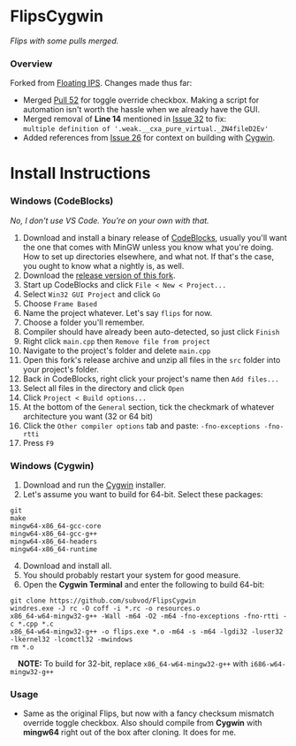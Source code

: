 # FlipsCygwin

*Flips with some pulls merged.*

### Overview

Forked from [Floating IPS](https://github.com/Alcaro/Flips). Changes made thus far:

- Merged [Pull 52](https://github.com/Alcaro/Flips/pull/52) for toggle override checkbox. Making a script for automation isn't worth the hassle when we already have the GUI.
- Merged removal of **Line 14** mentioned in [Issue 32](https://github.com/Alcaro/Flips/issues/32#issuecomment-1036141144) to fix:<br>`multiple definition of '.weak.__cxa_pure_virtual._ZN4fileD2Ev'`
- Added references from [Issue 26](https://github.com/Alcaro/Flips/issues/26#issuecomment-573674247) for context on building with [Cygwin](https://www.cygwin.com/).

# Install Instructions

### Windows (CodeBlocks)

*No, I don't use VS Code. You're on your own with that.*

1. Download and install a binary release of [CodeBlocks](http://www.codeblocks.org/downloads/binaries/#imagesoswindows48pnglogo-microsoft-windows), usually you'll want the one that comes with MinGW unless you know what you're doing. How to set up directories elsewhere, and what not. If that's the case, you ought to know what a nightly is, as well.
2. Download the [release version of this fork](https://github.com/subvod/FlipsCygwin/releases).
3. Start up CodeBlocks and click `File < New < Project...`
4. Select `Win32 GUI Project` and click `Go`
5. Choose `Frame Based`
6. Name the project whatever. Let's say `flips` for now.
7. Choose a folder you'll remember.
8. Compiler should have already been auto-detected, so just click `Finish`
9. Right click `main.cpp` then `Remove file from project`
10. Navigate to the project's folder and delete `main.cpp`
11. Open this fork's release archive and unzip all files in the `src` folder into your project's folder.
12. Back in CodeBlocks, right click your project's name then `Add files...`
13. Select all files in the directory and click `Open`
14. Click `Project < Build options...`
15. At the bottom of the `General` section, tick the checkmark of whatever architecture you want (32 or 64 bit)
16. Click the `Other compiler options` tab and paste: `-fno-exceptions -fno-rtti`
17. Press `F9`

### Windows (Cygwin)

1. Download and run the [Cygwin](https://www.cygwin.com/) installer.
2. Let's assume you want to build for 64-bit. Select these packages:
```
git
make
mingw64-x86_64-gcc-core
mingw64-x86_64-gcc-g++
mingw64-x86_64-headers
mingw64-x86_64-runtime
```
4. Download and install all.
5. You should probably restart your system for good measure.
6. Open the **Cygwin Terminal** and enter the following to build 64-bit:
```
git clone https://github.com/subvod/FlipsCygwin
windres.exe -J rc -O coff -i *.rc -o resources.o
x86_64-w64-mingw32-g++ -Wall -m64 -O2 -m64 -fno-exceptions -fno-rtti -c *.cpp *.c
x86_64-w64-mingw32-g++ -o flips.exe *.o -m64 -s -m64 -lgdi32 -luser32 -lkernel32 -lcomctl32 -mwindows
rm *.o
```

&emsp;**NOTE:** To build for 32-bit, replace `x86_64-w64-mingw32-g++` with `i686-w64-mingw32-g++`

### Usage

- Same as the original Flips, but now with a fancy checksum mismatch override toggle checkbox. Also should compile from **Cygwin** with **mingw64** right out of the box after cloning. It does for me.

